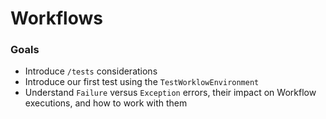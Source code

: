 # Workflows

### Goals

* Introduce `/tests` considerations
* Introduce our first test using the `TestWorklowEnvironment`
* Understand `Failure` versus `Exception` errors, their impact on Workflow executions, and how to work with them

